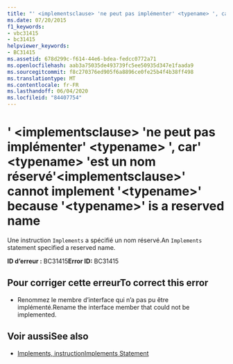 ```yaml
---
title: "' <implementsclause> 'ne peut pas implémenter' <typename> ', car' <typename> 'est un nom réservé"
ms.date: 07/20/2015
f1_keywords:
- vbc31415
- bc31415
helpviewer_keywords:
- BC31415
ms.assetid: 678d299c-f614-44e6-bdea-fedcc0772a71
ms.openlocfilehash: aab3a75035de493739fc5ee50935d347e1faada9
ms.sourcegitcommit: f8c270376ed905f6a8896ce0fe25b4f4b38ff498
ms.translationtype: MT
ms.contentlocale: fr-FR
ms.lasthandoff: 06/04/2020
ms.locfileid: "84407754"
---
```

# <a name="implementsclause-cannot-implement-typename-because-typename-is-a-reserved-name"></a><span data-ttu-id="ce905-102">' \<implementsclause> 'ne peut pas implémenter' \<typename> ', car' \<typename> 'est un nom réservé</span><span class="sxs-lookup"><span data-stu-id="ce905-102">'\<implementsclause>' cannot implement '\<typename>' because '\<typename>' is a reserved name</span></span>
<span data-ttu-id="ce905-103">Une instruction `Implements` a spécifié un nom réservé.</span><span class="sxs-lookup"><span data-stu-id="ce905-103">An `Implements` statement specified a reserved name.</span></span>  
  
 <span data-ttu-id="ce905-104">**ID d’erreur :** BC31415</span><span class="sxs-lookup"><span data-stu-id="ce905-104">**Error ID:** BC31415</span></span>  
  
## <a name="to-correct-this-error"></a><span data-ttu-id="ce905-105">Pour corriger cette erreur</span><span class="sxs-lookup"><span data-stu-id="ce905-105">To correct this error</span></span>  
  
- <span data-ttu-id="ce905-106">Renommez le membre d’interface qui n’a pas pu être implémenté.</span><span class="sxs-lookup"><span data-stu-id="ce905-106">Rename the interface member that could not be implemented.</span></span>  
  
## <a name="see-also"></a><span data-ttu-id="ce905-107">Voir aussi</span><span class="sxs-lookup"><span data-stu-id="ce905-107">See also</span></span>

- [<span data-ttu-id="ce905-108">Implements, instruction</span><span class="sxs-lookup"><span data-stu-id="ce905-108">Implements Statement</span></span>](../language-reference/statements/implements-statement.md)

